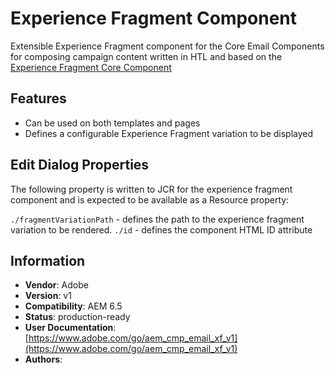 <!--
Copyright 2021 Adobe

Licensed under the Apache License, Version 2.0 (the "License");
you may not use this file except in compliance with the License.
You may obtain a copy of the License at

    http://www.apache.org/licenses/LICENSE-2.0

Unless required by applicable law or agreed to in writing, software
distributed under the License is distributed on an "AS IS" BASIS,
WITHOUT WARRANTIES OR CONDITIONS OF ANY KIND, either express or implied.
See the License for the specific language governing permissions and
limitations under the License.
-->
# Experience Fragment Component

Extensible Experience Fragment component for the Core Email Components for composing campaign content written in HTL and based on the [Experience Fragment Core Component](https://github.com/adobe/aem-core-wcm-components/tree/main/content/src/content/jcr_root/apps/core/wcm/components/experiencefragment/v2/experiencefragment)

## Features

* Can be used on both templates and pages
* Defines a configurable Experience Fragment variation to be displayed

## Edit Dialog Properties

The following property is written to JCR for the experience fragment component and is expected to be available as a Resource property:

`./fragmentVariationPath` - defines the path to the experience fragment variation to be rendered.
`./id` - defines the component HTML ID attribute

## Information
* **Vendor**: Adobe
* **Version**: v1
* **Compatibility**: AEM 6.5
* **Status**: production-ready
* **User Documentation**: [https://www.adobe.com/go/aem_cmp_email_xf_v1](https://www.adobe.com/go/aem_cmp_email_xf_v1)
* **Authors**: 
